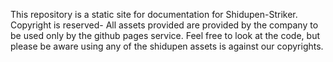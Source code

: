 This repository is a static site for documentation for Shidupen-Striker. Copyright is reserved- All assets provided are provided by the company to be used only by the github pages service. Feel free to look at the code, but please be aware using any of the shidupen assets is against our copyrights.
